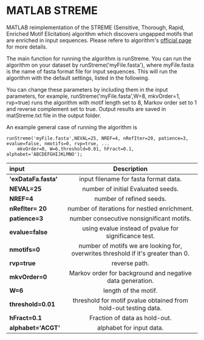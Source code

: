 # MATLAB STREME

MATLAB reimplementation of the STREME (Sensitive, Thorough, Rapid, Enriched Motif Elicitation) algorithm which discovers ungapped motifs that are enriched in input sequences. Please refere to algorithm's [official page](https://meme-suite.org/meme/doc/streme.html) for more details. 

The main function for running the algorithm is runStreme. You can run the algorithm on your dataset by runStreme('myFile.fasta'), where myFile.fasta is the name of fasta format file for input sequences. This will run the algorithm with the default settings, listed in the following.

You can change these parameters  by including them in the input parameters, for example,  runStreme('myFile.fasta',W=8, mkvOrder=1, rvp=true) runs the algorithm with motif length set to 8,  Markov order set to 1 and reverse complement set to true. Output results are saved in matStreme.txt file in the output folder.

An example general case of running the algorithm is

```
runStreme('myFile.fasta',NEVAL=25, NREF=4, nRefIter=20, patience=3, evalue=false, nmotifs=0, rvp=true, ...
    mkvOrder=0, W=6,threshold=0.01, hFract=0.1, alphabet='ABCDEFGHIJKLMNO');

```
  
  | input       | Description | 
| :---        |    :----:   |  
| **'exDataFa.fasta'**      | input filename for fasta format data.       | 
| **NEVAL=25**  | number of initial Evaluated seeds.        | 
|  **NREF=4**        |    number of refined seeds.  |
|  **nRefIter= 20**   |    number of iterations for nestled enrichment.  |
|  **patience=3**    |    number consecutive nonsignificant motifs.   |
|  **evalue=false**   |    using evalue instead of pvalue for significance test.  |
|  **nmotifs=0**      |    number of motifs we are looking for, overwrites threshold if it's greater than 0.  |
|  **rvp=true**        |   reverse path.  |
 |  **mkvOrder=0**    |    Markov order for background and negative data generation.  |
|  **W=6**             | length of the motif.   |
|  **threshold=0.01**  |  threshold for motif pvalue obtained from hold-out testing data.   |
|  **hFract=0.1**     |   Fraction of data as hold-out.  |
|  **alphabet='ACGT'**   |     alphabet for input data.  |
